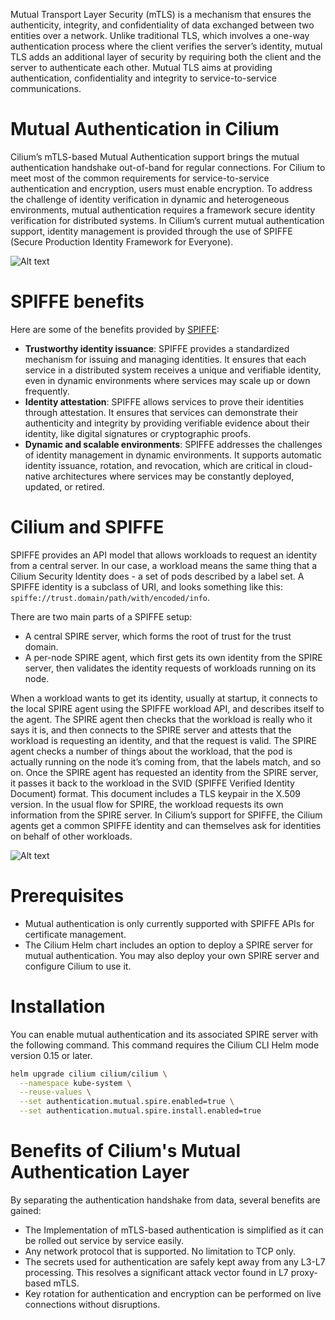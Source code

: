 Mutual Transport Layer Security (mTLS) is a mechanism that ensures the authenticity, integrity, and confidentiality of data exchanged between two entities over a network. Unlike traditional TLS, which involves a one-way authentication process where the client verifies the server’s identity, mutual TLS adds an additional layer of security by requiring both the client and the server to authenticate each other. Mutual TLS aims at providing authentication, confidentiality and integrity to service-to-service communications.

# Mutual Authentication in Cilium

Cilium’s mTLS-based Mutual Authentication support brings the mutual authentication handshake out-of-band for regular connections. For Cilium to meet most of the common requirements for service-to-service authentication and encryption, users must enable encryption. To address the challenge of identity verification in dynamic and heterogeneous environments, mutual authentication requires a framework secure identity verification for distributed systems. In Cilium’s current mutual authentication support, identity management is provided through the use of SPIFFE (Secure Production Identity Framework for Everyone).

![Alt text](https://cilium.io/static/e32fdb05a8b46d6010d2cf8837135bda/782ec/general-architecture.png)

# SPIFFE benefits

Here are some of the benefits provided by [SPIFFE](https://spiffe.io/):
- **Trustworthy identity issuance**: SPIFFE provides a standardized mechanism for issuing and managing identities. It ensures that each service in a distributed system receives a unique and verifiable identity, even in dynamic environments where services may scale up or down frequently.
- **Identity attestation**: SPIFFE allows services to prove their identities through attestation. It ensures that services can demonstrate their authenticity and integrity by providing verifiable evidence about their identity, like digital signatures or cryptographic proofs.
- **Dynamic and scalable environments**: SPIFFE addresses the challenges of identity management in dynamic environments. It supports automatic identity issuance, rotation, and revocation, which are critical in cloud-native architectures where services may be constantly deployed, updated, or retired.

# Cilium and SPIFFE

SPIFFE provides an API model that allows workloads to request an identity from a central server. In our case, a workload means the same thing that a Cilium Security Identity does - a set of pods described by a label set. A SPIFFE identity is a subclass of URI, and looks something like this: `spiffe://trust.domain/path/with/encoded/info`.

There are two main parts of a SPIFFE setup:
- A central SPIRE server, which forms the root of trust for the trust domain.
- A per-node SPIRE agent, which first gets its own identity from the SPIRE server, then validates the identity requests of workloads running on its node.

When a workload wants to get its identity, usually at startup, it connects to the local SPIRE agent using the SPIFFE workload API, and describes itself to the agent. The SPIRE agent then checks that the workload is really who it says it is, and then connects to the SPIRE server and attests that the workload is requesting an identity, and that the request is valid. The SPIRE agent checks a number of things about the workload, that the pod is actually running on the node it’s coming from, that the labels match, and so on. Once the SPIRE agent has requested an identity from the SPIRE server, it passes it back to the workload in the SVID (SPIFFE Verified Identity Document) format. This document includes a TLS keypair in the X.509 version. In the usual flow for SPIRE, the workload requests its own information from the SPIRE server. In Cilium’s support for SPIFFE, the Cilium agents get a common SPIFFE identity and can themselves ask for identities on behalf of other workloads. 

![Alt text](https://cilium.io/static/4d145735e3c36219e3845b51448f90fa/d2835/connection-based-mutual-auth.png)

# Prerequisites

- Mutual authentication is only currently supported with SPIFFE APIs for certificate management.
- The Cilium Helm chart includes an option to deploy a SPIRE server for mutual authentication. You may also deploy your own SPIRE server and configure Cilium to use it.

# Installation

You can enable mutual authentication and its associated SPIRE server with the following command. This command requires the Cilium CLI Helm mode version 0.15 or later.

```bash
helm upgrade cilium cilium/cilium \
  --namespace kube-system \
  --reuse-values \
  --set authentication.mutual.spire.enabled=true \
  --set authentication.mutual.spire.install.enabled=true
```

# Benefits of Cilium's Mutual Authentication Layer

By separating the authentication handshake from data, several benefits are gained:
- The Implementation of mTLS-based authentication is simplified as it can be rolled out service by service easily.
- Any network protocol that is supported. No limitation to TCP only.
- The secrets used for authentication are safely kept away from any L3-L7 processing. This resolves a significant attack vector found in L7 proxy-based mTLS.
- Key rotation for authentication and encryption can be performed on live connections without disruptions.